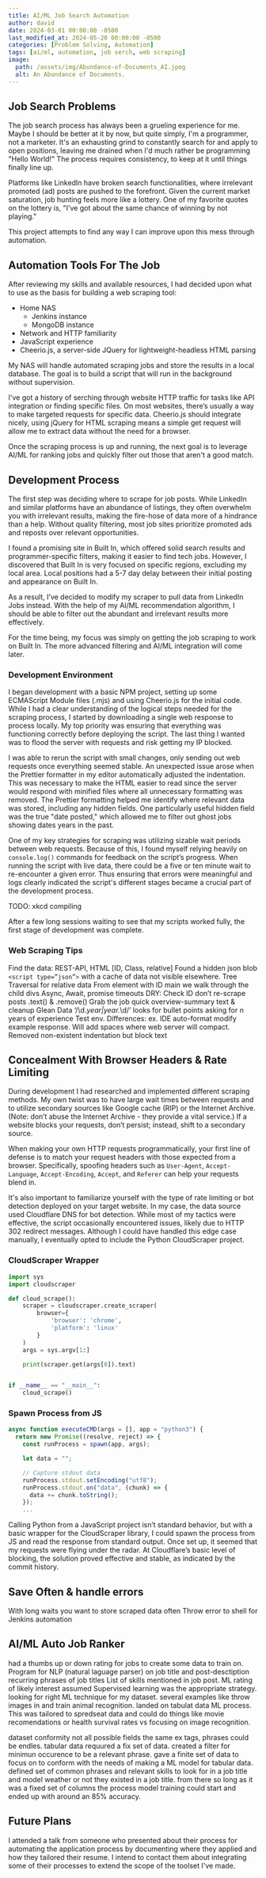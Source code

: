 ```yaml
---
title: AI/ML Job Search Automation
author: david
date: 2024-03-01 00:00:00 -0500
last_modified_at: 2024-05-20 00:00:00 -0500
categories: [Problem Solving, Automation]
tags: [ai/ml, automation, job serch, web scraping]
image:
  path: /assets/img/Abundance-of-Documents_AI.jpeg
  alt: An Abundance of Documents.
---
```


## Job Search Problems

The job search process has always been a grueling experience for me.
Maybe I should be better at it by now, but quite simply, I'm a programmer, not a marketer.
It's an exhausting grind to constantly search for and apply to open positions, leaving me drained when I'd much rather be programming "Hello World!"
The process requires consistency, to keep at it until things finally line up.

Platforms like LinkedIn have broken search functionalities, where irrelevant promoted (ad) posts are pushed to the forefront.
Given the current market saturation, job hunting feels more like a lottery.
One of my favorite quotes on the lottery is, "I’ve got about the same chance of winning by not playing."

This project attempts to find any way I can improve upon this mess through automation.

## Automation Tools For The Job

After reviewing my skills and available resources, I had decided upon what to use as the basis for building a web scraping tool:

- Home NAS
  - Jenkins instance
  - MongoDB instance
- Network and HTTP familiarity
- JavaScript experience
- Cheerio.js, a server-side JQuery for lightweight-headless HTML parsing

My NAS will handle automated scraping jobs and store the results in a local database.
The goal is to build a script that will run in the background without supervision.

I've got a history of serching through website HTTP traffic for tasks like API integration or finding specific files.
On most websites, there’s usually a way to make targeted requests for specific data.
Cheerio.js should integrate nicely, using jQuery for HTML scraping means a simple get request will allow me to extract data without the need for a browser.

Once the scraping process is up and running, the next goal is to leverage AI/ML for ranking jobs and quickly filter out those that aren't a good match.

## Development Process

The first step was deciding where to scrape for job posts.
While LinkedIn and similar platforms have an abundance of listings, they often overwhelm you with irrelevant results, making the fire-hose of data more of a hindrance than a help.
Without quality filtering, most job sites prioritize promoted ads and reposts over relevant opportunities.

I found a promising site in Built In, which offered solid search results and programmer-specific filters, making it easier to find tech jobs.
However, I discovered that Built In is very focused on specific regions, excluding my local area.
Local positions had a 5-7 day delay between their initial posting and appearance on Built In.

As a result, I’ve decided to modify my scraper to pull data from LinkedIn Jobs instead.
With the help of my AI/ML recommendation algorithm, I should be able to filter out the abundant and irrelevant results more effectively.

For the time being, my focus was simply on getting the job scraping to work on Built In.
The more advanced filtering and AI/ML integration will come later.

### Development Environment

I began development with a basic NPM project, setting up some ECMAScript Module files (.mjs) and using Cheerio.js for the initial code.
While I had a clear understanding of the logical steps needed for the scraping process, I started by downloading a single web response to process locally.
My top priority was ensuring that everything was functioning correctly before deploying the script.
The last thing I wanted was to flood the server with requests and risk getting my IP blocked.

I was able to rerun the script with small changes, only sending out web requests once everything seemed stable.
An unexpected issue arose when the Prettier formatter in my editor automatically adjusted the indentation.
This was necessary to make the HTML easier to read since the server would respond with minified files where all unnecessary formatting was removed.
The Prettier formatting helped me identify where relevant data was stored, including any hidden fields.
One particularly useful hidden field was the true "date posted," which allowed me to filter out ghost jobs showing dates years in the past.

One of my key strategies for scraping was utilizing sizable wait periods between web requests.
Because of this, I found myself relying heavily on `console.log()` commands for feedback on the script’s progress.
When running the script with live data, there could be a five or ten minute wait to re-encounter a given error.
Thus ensuring that errors were meaningful and logs clearly indicated the script's different stages became a crucial part of the development process.

TODO: xkcd compiling

After a few long sessions waiting to see that my scripts worked fully, the first stage of development was complete.

### Web Scraping Tips

Find the data: REST-API, HTML [ID, Class, relative]
Found a hidden json blob `<script type=”json”>` with a cache of data not visible elsewhere.
Tree Traversal for relative data
From element with ID main we walk through the child divs
Async, Await, promise timeouts
DRY: Check ID don’t re-scrape posts
.text() & .remove()
Grab the job quick overview-summary text & cleanup
Glean Data
‘/\d._year|year._\d/’ looks for bullet points asking for n years of experience
Test env. Differences:
ex. IDE auto-format modify example response. Will add spaces where web server will compact.
Removed non-existent indentation but block text

## Concealment With Browser Headers & Rate Limiting

During development I had researched and implemented different scraping methods.
My own twist was to have large wait times between requests and to utilize secondary sources like Google cache (RIP) or the Internet Archive.
(Note: don’t abuse the Internet Archive - they provide a vital service.)
If a website blocks your requests, don’t persist; instead, shift to a secondary source.

When making your own HTTP requests programmatically, your first line of defense is to match your request headers with those expected from a browser.
Specifically, spoofing headers such as `User-Agent`, `Accept-Language`, `Accept-Encoding`, `Accept`, and `Referer` can help your requests blend in.

It's also important to familiarize yourself with the type of rate limiting or bot detection deployed on your target website.
In my case, the data source used Cloudflare DNS for bot detection.
While most of my tactics were effective, the script occasionally encountered issues, likely due to HTTP 302 redirect messages.
Although I could have handled this edge case manually, I eventually opted to include the Python CloudScraper project.

### CloudScraper Wrapper

```python
import sys
import cloudscraper

def cloud_scrape():
    scraper = cloudscraper.create_scraper(
        browser={
            'browser': 'chrome',
            'platform': 'linux'
        }
    )
    args = sys.argv[1:]

    print(scraper.get(args[0]).text)


if __name__ == "__main__":
    cloud_scrape()

```

### Spawn Process from JS

```javascript
async function executeCMD(args = [], app = "python3") {
  return new Promise((resolve, reject) => {
    const runProcess = spawn(app, args);

    let data = "";

    // Capture stdout data
    runProcess.stdout.setEncoding("utf8");
    runProcess.stdout.on("data", (chunk) => {
      data += chunk.toString();
    });
    ...
```

Calling Python from a JavaScript project isn’t standard behavior, but with a basic wrapper for the CloudScraper library, I could spawn the process from JS and read the response from standard output. Once set up, it seemed that my requests were flying under the radar.
At Cloudflare’s basic level of blocking, the solution proved effective and stable, as indicated by the commit history.

## Save Often & handle errors

With long waits you want to store scraped data often
Throw error to shell for Jenkins automation

## AI/ML Auto Job Ranker

had a thumbs up or down rating for jobs to create some data to train on.
Program for NLP (natural laguage parser) on job title and post-desctiption
recurring phrases of job titles
List of skills mentioned in job post.
ML rating of likely interest
assumed Supervised learning was the appropriate strategy.
looking for right ML technique for my dataset.
several examples like throw images in and train animal recognition.
landed on tabulat data ML process. This was tailored to spredseat data and could do things like movie recomendations or health survival rates vs focusing on image recognition.

dataset conformity
not all possible fields the same ex tags, phrases could be endles.
tabular data requured a fix set of data.
created a filter for minimun occurence to be a relevant phrase.
gave a finite set of data to focus on to conform with the needs of making a ML model for tabular data.
defined set of common phrases and relevant skills to look for in a job title and model weather or not they existed in a job title.
from there so long as it was a fixed set of columns the process model training could start and ended up with around an 85% accuracy.

## Future Plans

I attended a talk from someone who presented about their process for automating the application process by documenting where they applied and how they tailored their resume. I intend to contact them about integrating some of their processes to extend the scope of the toolset I've made.
